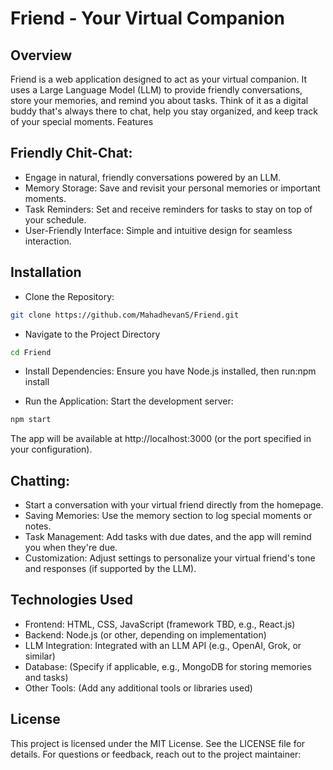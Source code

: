 # Friend - Your Virtual Companion

## Overview
Friend is a web application designed to act as your virtual companion. It uses a Large Language Model (LLM) to provide friendly conversations, store your memories, and remind you about tasks. Think of it as a digital buddy that's always there to chat, help you stay organized, and keep track of your special moments.
Features

## Friendly Chit-Chat: 
- Engage in natural, friendly conversations powered by an LLM.
- Memory Storage: Save and revisit your personal memories or important moments.
- Task Reminders: Set and receive reminders for tasks to stay on top of your schedule.
- User-Friendly Interface: Simple and intuitive design for seamless interaction.

## Installation

- Clone the Repository:
```bash
git clone https://github.com/MahadhevanS/Friend.git
```

- Navigate to the Project Directory
```bash
cd Friend
```

- Install Dependencies: Ensure you have Node.js installed, then run:npm install

- Run the Application: Start the development server:
```bash
npm start
```

The app will be available at http://localhost:3000 (or the port specified in your configuration).

## Chatting: 
- Start a conversation with your virtual friend directly from the homepage.
- Saving Memories: Use the memory section to log special moments or notes.
- Task Management: Add tasks with due dates, and the app will remind you when they're due.
- Customization: Adjust settings to personalize your virtual friend's tone and responses (if supported by the LLM).

## Technologies Used
- Frontend: HTML, CSS, JavaScript (framework TBD, e.g., React.js)
- Backend: Node.js (or other, depending on implementation)
- LLM Integration: Integrated with an LLM API (e.g., OpenAI, Grok, or similar)
- Database: (Specify if applicable, e.g., MongoDB for storing memories and tasks)
- Other Tools: (Add any additional tools or libraries used)

## License
This project is licensed under the MIT License. See the LICENSE file for details.
For questions or feedback, reach out to the project maintainer:
